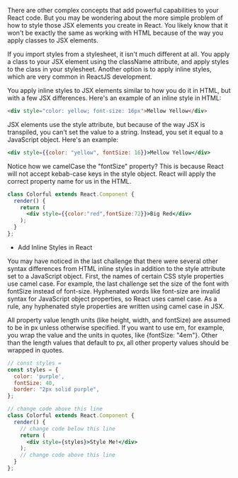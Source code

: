 There are other complex concepts that add powerful capabilities to your React code. But you may be wondering about the more simple problem of how to style those JSX elements you create in React. You likely know that it won't be exactly the same as working with HTML because of the way you apply classes to JSX elements.

If you import styles from a stylesheet, it isn't much different at all. You apply a class to your JSX element using the className attribute, and apply styles to the class in your stylesheet. Another option is to apply inline styles, which are very common in ReactJS development.

You apply inline styles to JSX elements similar to how you do it in HTML, but with a few JSX differences. Here's an example of an inline style in HTML:
```html
<div style="color: yellow; font-size: 16px">Mellow Yellow</div>
```
JSX elements use the style attribute, but because of the way JSX is transpiled, you can't set the value to a string. Instead, you set it equal to a JavaScript object. Here's an example:
```jsx
<div style={{color: "yellow", fontSize: 16}}>Mellow Yellow</div>
```
Notice how we camelCase the "fontSize" property? This is because React will not accept kebab-case keys in the style object. React will apply the correct property name for us in the HTML.
```jsx
class Colorful extends React.Component {
  render() {
    return (
      <div style={{color:"red",fontSize:72}}>Big Red</div>
    );
  }
};
```

* Add Inline Styles in React

You may have noticed in the last challenge that there were several other syntax differences from HTML inline styles in addition to the style attribute set to a JavaScript object. First, the names of certain CSS style properties use camel case. For example, the last challenge set the size of the font with fontSize instead of font-size. Hyphenated words like font-size are invalid syntax for JavaScript object properties, so React uses camel case. As a rule, any hyphenated style properties are written using camel case in JSX.

All property value length units (like height, width, and fontSize) are assumed to be in px unless otherwise specified. If you want to use em, for example, you wrap the value and the units in quotes, like {fontSize: "4em"}. Other than the length values that default to px, all other property values should be wrapped in quotes.

```jsx
// const styles =
const styles = {
  color: 'purple',
  fontSize: 40,
  border: "2px solid purple",
};

// change code above this line
class Colorful extends React.Component {
  render() {
    // change code below this line
    return (
      <div style={styles}>Style Me!</div>
    );
    // change code above this line
  }
};

```
